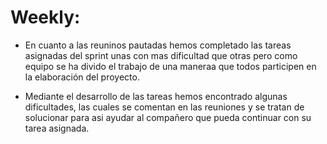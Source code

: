  
 # Weekly:
 * En cuanto a las reuninos pautadas  hemos completado las tareas asignadas del sprint unas con mas dificultad que otras pero como equipo se ha divido el trabajo de una maneraa que todos participen en la elaboración del proyecto.

 * Mediante el desarrollo de las tareas  hemos encontrado algunas dificultades, las cuales se comentan en las reuniones y se tratan de solucionar para asi ayudar al compañero que pueda continuar con su tarea asignada. 

